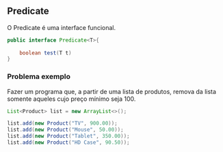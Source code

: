 ## Predicate

O Predicate é uma interface funcional.

```Java
public interface Predicate<T>{
    
    boolean test(T t)
}
```

### Problema exemplo
Fazer um programa que, a partir de uma lista de produtos, remova da lista somente aqueles cujo preço mínimo seja 100.

```Java
List<Product> list = new ArrayList<>();

list.add(new Product("TV", 900.00));
list.add(new Product("Mouse", 50.00));
list.add(new Product("Tablet", 350.00));
list.add(new Product("HD Case", 90.50));
```